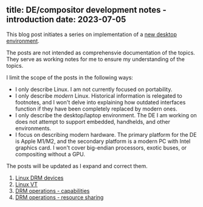 title: DE/compositor development notes - introduction
date: 2023-07-05
----
This blog post initiates a series on implementation of a [new desktop environment](/new-de/).

The posts are not intended as comprehensvie documentation of the topics.
They serve as working notes for me to ensure my understanding of the topics.

I limit the scope of the posts in the following ways:
- I only describe Linux. I am not currently focused on portability.
- I only describe _modern_ Linux. Historical information is relegated to footnotes,
  and I won't delve into explaining how outdated interfaces function if they have
  been completely replaced by modern ones.
- I only describe the desktop/laptop environment. The DE I am working on does not
  attempt to support embedded, handhelds, and other environments.
- I focus on describing modern hardware. The primary platform for the DE is Apple M1/M2,
  and the secondary platform is a modern PC with Intel graphics card. I won't cover
  big-endian processors, exotic buses, or compositing without a GPU.

The posts will be updated as I expand and correct them.

1. [Linux DRM devices](/01-de-drm/)
1. [Linux VT](/02-de-vt/)
1. [DRM operations - capabilities](/03-de-drm-ioctl/)
1. [DRM operations - resource sharing](/04-de-drm-ioctl-2/)
